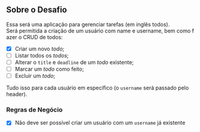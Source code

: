 ## Sobre o Desafio

Essa será uma aplicação para gerenciar tarefas (em inglês todos). 
Será permitida a criação de um usuário com name e username, bem como fazer o CRUD de todos:

- [x] Criar um novo _todo_;
- [ ] Listar todos os _todos_;
- [ ] Alterar o `title` e `deadline` de um _todo_ existente;
- [ ] Marcar um _todo_ como feito;
- [ ] Excluir um _todo_;

Tudo isso para cada usuário em específico (o `username` será passado pelo header).

### Regras de Negócio

- [x] Não deve ser possível criar um usuário com um `username` já existente
